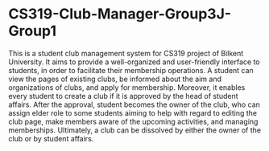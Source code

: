 # CS319-Club-Manager-Group3J-Group1
This is a student club management system for CS319 project of Bilkent University.
It aims to provide a well-organized and user-friendly interface to students, in order to facilitate their membership operations. A student can view the pages of existing clubs, be informed about the aim and organizations of clubs, and apply for membership. Moreover, it enables every student to create a club if it is approved by the head of student affairs. After the approval, student becomes the owner of the club, who can assign elder role to some students aiming to help with regard to editing the club page, make members aware of the upcoming activities, and managing memberships. Ultimately, a club can be dissolved by either the owner of the club or by student affairs.
